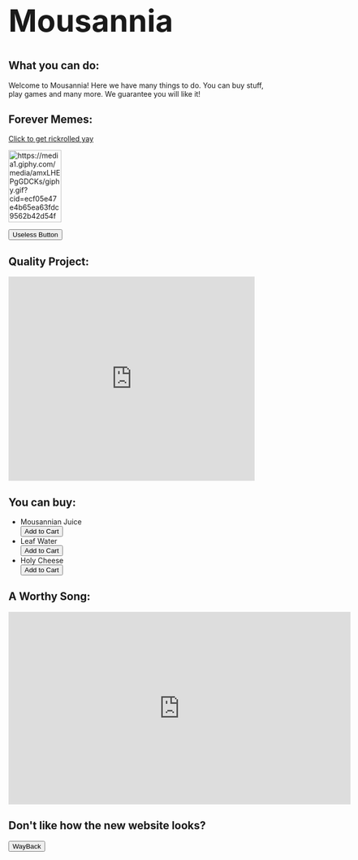 <html>
<body>

<h1 title="The Best Website Ever" style="font-size:60px;">Mousannia</h1>

<h2>What you can do:</h2>

<p>Welcome to Mousannia! Here we have many things to do. You can buy stuff,
play games and many more. We guarantee you will like it!</p>

<h2>Forever Memes:</h2>

<a href="https://www.youtube.com/watch?v=dQw4w9WgXcQ">Click to get rickrolled yay</a>

<img src="https://media1.giphy.com/media/amxLHEPgGDCKs/giphy.gif?cid=ecf05e47e4b65ea63fdc9562b42d54fbf0b0e5c502fb6c51&rid=giphy.gif" alt="https://media1.giphy.com/media/amxLHEPgGDCKs/giphy.gif?cid=ecf05e47e4b65ea63fdc9562b42d54fbf0b0e5c502fb6c51&rid=giphy.gif" width="104" height="142">

<button>Useless Button</button>

<h2>Quality Project:</h2>

<iframe src="https://scratch.mit.edu/projects/369059766/embed" allowtransparency="true" width="485" height="402" frameborder="0" scrolling="no" allowfullscreen></iframe>


<h2>You can buy:</h2>

<ul>
  <li>Mousannian Juice</li><button>Add to Cart</button>
  <li>Leaf Water</li> <button>Add to Cart</button>
  <li>Holy Cheese</li> <button>Add to Cart</button>
</ul>

<h2>A Worthy Song:</h2>

<iframe width="674" height="379" src="https://www.youtube.com/embed/dgha9S39Y6M" frameborder="0" allow="accelerometer; autoplay; encrypted-media; gyroscope; picture-in-picture" allowfullscreen></iframe>
  
 <h2>Don't like how the new website looks?</h2> 
  
<button onclick="document.location = 'home.htm'">WayBack</button>  
  
</body>
</html>
